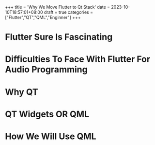 +++
title = 'Why We Move Flutter to Qt Stack'
date = 2023-10-10T18:57:01+08:00
draft = true
categories = ["Flutter","QT","QML","Enginner"]
+++

# Flutter Sure Is Fascinating

# Difficulties To Face With Flutter For Audio Programming

# Why QT

# QT Widgets OR QML

# How We Will Use QML

